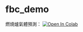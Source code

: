 # fbc_demo

燃燒爐氣體預測：
[![Open In Colab](https://colab.research.google.com/assets/colab-badge.svg)](https://colab.research.google.com/github/guanyuhoujeff/fbc_demo/blob/main/fcb_demo1.ipynb)
